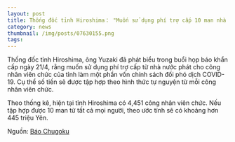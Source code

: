 ```yaml
---
layout: post
title: Thống đốc tỉnh Hiroshima： "Muốn sử dụng phí trợ cấp 10 man nhà nước cấp cho công nhân viên chức tỉnh làm một phần vốn chính sách đối phó dịch COVID-19"
category: news
thumbnail: /img/posts/07630155.png
tags: 
---
```

Thống đốc tỉnh Hiroshima, ông Yuzaki đã phát biểu trong buổi họp báo khẩn cấp ngày 21/4, rằng muốn sử dụng phí trợ cấp từ nhà nước phát cho công nhân viên chức của tỉnh làm một phần vốn chính sách đối phó dịch COVID-19. Cụ thể số tiền sẽ được tập hợp theo hình thức tự nguyện từ mỗi công nhân viên chức.

Theo thống kê, hiện tại tỉnh Hiroshima có 4,451 công nhân viên chức. Nếu tập hợp được 10 man từ tất cả mọi người, theo ước tính sẽ có khoảng hơn 445 triệu Yên.

Nguồn: [Báo Chugoku](https://this.kiji.is/625259387255096417?c=113147194022725109)
